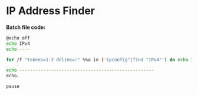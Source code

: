 # IP Address Finder

**Batch file code:**

```bash
@echo off
echo IPv4
echo ----

for /f "tokens=1-2 delims=:" %%a in ('ipconfig^|find "IPv4"') do echo IP Address: %%b

echo ---------------------------------------------------
echo.

pause
```

